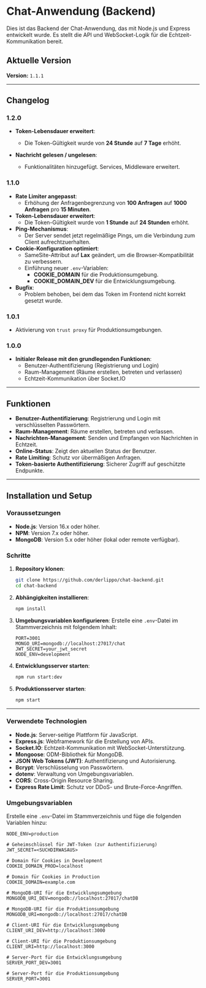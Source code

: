 # Chat-Anwendung (Backend)

Dies ist das Backend der Chat-Anwendung, das mit Node.js und Express entwickelt wurde. Es stellt die API und WebSocket-Logik für die Echtzeit-Kommunikation bereit.

## Aktuelle Version

**Version:** `1.1.1`

---

## Changelog

### 1.2.0

- **Token-Lebensdauer erweitert**:

  - Die Token-Gültigkeit wurde von **24 Stunde** auf **7 Tage** erhöht.

- **Nachricht gelesen / ungelesen**:
  - Funktionalitäten hinzugefügt. Services, Middleware erweitert.

### 1.1.0

- **Rate Limiter angepasst**:
  - Erhöhung der Anfragenbegrenzung von **100 Anfragen** auf **1000 Anfragen** pro **15 Minuten**.
- **Token-Lebensdauer erweitert**:
  - Die Token-Gültigkeit wurde von **1 Stunde** auf **24 Stunden** erhöht.
- **Ping-Mechanismus**:
  - Der Server sendet jetzt regelmäßige Pings, um die Verbindung zum Client aufrechtzuerhalten.
- **Cookie-Konfiguration optimiert**:
  - SameSite-Attribut auf **Lax** geändert, um die Browser-Kompatibilität zu verbessern.
  - Einführung neuer `.env`-Variablen:
    - **COOKIE_DOMAIN** für die Produktionsumgebung.
    - **COOKIE_DOMAIN_DEV** für die Entwicklungsumgebung.
- **Bugfix**:
  - Problem behoben, bei dem das Token im Frontend nicht korrekt gesetzt wurde.

### 1.0.1

- Aktivierung von `trust proxy` für Produktionsumgebungen.

### 1.0.0

- **Initialer Release mit den grundlegenden Funktionen**:
  - Benutzer-Authentifizierung (Registrierung und Login)
  - Raum-Management (Räume erstellen, betreten und verlassen)
  - Echtzeit-Kommunikation über Socket.IO

---

## Funktionen

- **Benutzer-Authentifizierung**: Registrierung und Login mit verschlüsselten Passwörtern.
- **Raum-Management**: Räume erstellen, betreten und verlassen.
- **Nachrichten-Management**: Senden und Empfangen von Nachrichten in Echtzeit.
- **Online-Status**: Zeigt den aktuellen Status der Benutzer.
- **Rate Limiting**: Schutz vor übermäßigen Anfragen.
- **Token-basierte Authentifizierung**: Sicherer Zugriff auf geschützte Endpunkte.

---

## Installation und Setup

### Voraussetzungen

- **Node.js**: Version 16.x oder höher.
- **NPM**: Version 7.x oder höher.
- **MongoDB**: Version 5.x oder höher (lokal oder remote verfügbar).

### Schritte

1. **Repository klonen**:

   ```bash
   git clone https://github.com/derlippo/chat-backend.git
   cd chat-backend
   ```

2. **Abhängigkeiten installieren**:

   ```bash
   npm install
   ```

3. **Umgebungsvariablen konfigurieren**:
   Erstelle eine `.env`-Datei im Stammverzeichnis mit folgendem Inhalt:

   ```env
   PORT=3001
   MONGO_URI=mongodb://localhost:27017/chat
   JWT_SECRET=your_jwt_secret
   NODE_ENV=development
   ```

4. **Entwicklungsserver starten**:

   ```bash
   npm run start:dev
   ```

5. **Produktionsserver starten**:
   ```bash
   npm start
   ```

---

### Verwendete Technologien

- **Node.js**: Server-seitige Plattform für JavaScript.
- **Express.js**: Webframework für die Erstellung von APIs.
- **Socket.IO**: Echtzeit-Kommunikation mit WebSocket-Unterstützung.
- **Mongoose**: ODM-Bibliothek für MongoDB.
- **JSON Web Tokens (JWT)**: Authentifizierung und Autorisierung.
- **Bcrypt**: Verschlüsselung von Passwörtern.
- **dotenv**: Verwaltung von Umgebungsvariablen.
- **CORS**: Cross-Origin Resource Sharing.
- **Express Rate Limit**: Schutz vor DDoS- und Brute-Force-Angriffen.

### Umgebungsvariablen

Erstelle eine `.env`-Datei im Stammverzeichnis und füge die folgenden Variablen hinzu:

```env
NODE_ENV=production

# Geheimschlüssel für JWT-Token (zur Authentifizierung)
JWT_SECRET=<SUCHDIRWASAUS>

# Domain für Cookies in Development
COOKIE_DOMAIN_PROD=localhost

# Domain für Cookies in Production
COOKIE_DOMAIN=example.com

# MongoDB-URI für die Entwicklungsumgebung
MONGODB_URI_DEV=mongodb://localhost:27017/chatDB

# MongoDB-URI für die Produktionsumgebung
MONGODB_URI=mongodb://localhost:27017/chatDB

# Client-URI für die Entwicklungsumgebung
CLIENT_URI_DEV=http://localhost:3000

# Client-URI für die Produktionsumgebung
CLIENT_URI=http://localhost:3000

# Server-Port für die Entwicklungsumgebung
SERVER_PORT_DEV=3001

# Server-Port für die Produktionsumgebung
SERVER_PORT=3001
```
